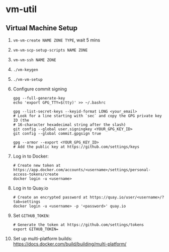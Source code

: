 # vm-util

## Virtual Machine Setup

1.  `vm-vm-create NAME ZONE TYPE`, wait 5 mins
2.  `vm-vm-scp-setup-scripts NAME ZONE`
3.  `vm-vm-ssh NAME ZONE`
4.  `./vm-keygen`
5.  `./vm-vm-setup`
6.  Configure commit signing

    ```shell
    gpg --full-generate-key
    echo 'export GPG_TTY=$(tty)' >> ~/.bashrc

    gpg --list-secret-keys --keyid-format LONG <your_email>
    # Look for a line starting with `sec` and copy the GPG private key ID (the
    # 16-character hexadecimal string after the slash)
    git config --global user.signingkey <YOUR_GPG_KEY_ID>
    git config --global commit.gpgsign true

    gpg --armor --export <YOUR_GPG_KEY_ID>
    # Add the public key at https://github.com/settings/keys
	```
7.  Log in to Docker:

    ```shell
	# Create new token at https://app.docker.com/accounts/<username>/settings/personal-access-tokens/create
	docker login -u <username>
    ```

8.  Log in to Quay.io

    ```shell
	# Create an encrypted password at https://quay.io/user/<username>/?tab=settings
    docker login -u <username> -p '<password>' quay.io
    ```

9.  Set `GITHUB_TOKEN`:

    ```shell
	# Generate the token at https://github.com/settings/tokens
	export GITHUB_TOKEN=
    ```
10. Set up multi-platform builds: https://docs.docker.com/build/building/multi-platform/
